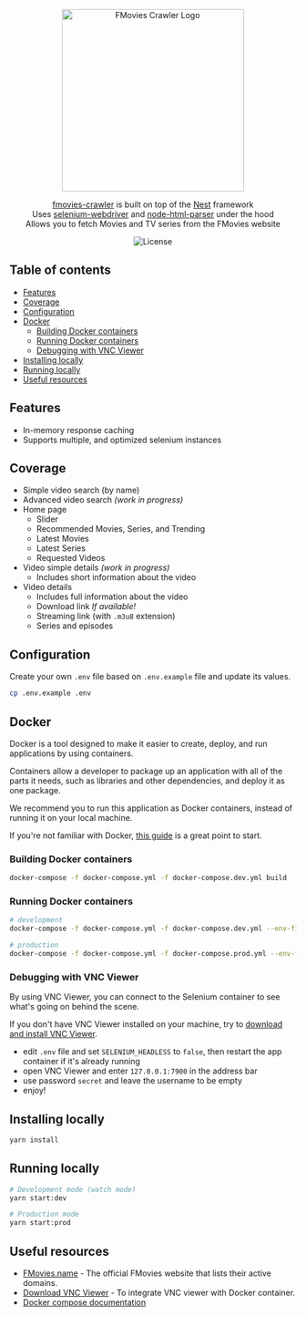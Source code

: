 <p align="center">
  <a href="https://github.com/Scrip7/fmovies-crawler" target="blank"><img src="https://raw.githubusercontent.com/Scrip7/fmovies-crawler/main/images/logo.png" width="320" alt="FMovies Crawler Logo" /></a>
</p>

<p align="center">
  <a href="https://github.com/Scrip7/fmovies-crawler" target="_blank">fmovies-crawler</a> is built on top of the <a href="https://github.com/nestjs/nest" target="_blank">Nest</a> framework<br/>Uses <a href="https://www.npmjs.com/package/selenium-webdriver" target="_blank">selenium-webdriver</a> and <a href="https://www.npmjs.com/package/node-html-parser" target="_blank">node-html-parser</a> under the hood<br/>Allows you to fetch Movies and TV series from the FMovies website
</p>

<p align="center">
  <img alt="License" src="https://img.shields.io/github/license/scrip7/fmovies-crawler?color=blue">
</p>

## Table of contents

-   [Features](#features)
-   [Coverage](#coverage)
-   [Configuration](#configuration)
-   [Docker](#docker)
    -   [Building Docker containers](#building-docker-containers)
    -   [Running Docker containers](#running-docker-containers)
    -   [Debugging with VNC Viewer](#debugging-with-vnc-viewer)
-   [Installing locally](#installing-locally)
-   [Running locally](#running-locally)
-   [Useful resources](#useful-resources)

## Features

-   In-memory response caching
-   Supports multiple, and optimized selenium instances

## Coverage

-   Simple video search (by name)
-   Advanced video search _(work in progress)_
-   Home page
    -   Slider
    -   Recommended Movies, Series, and Trending
    -   Latest Movies
    -   Latest Series
    -   Requested Videos
-   Video simple details _(work in progress)_
    -   Includes short information about the video
-   Video details
    -   Includes full information about the video
    -   Download link _If available!_
    -   Streaming link (with `.m3u8` extension)
    -   Series and episodes

## Configuration

Create your own `.env` file based on `.env.example` file and update its values.

```bash
cp .env.example .env
```

## Docker

Docker is a tool designed to make it easier to create, deploy, and run applications by using containers.

Containers allow a developer to package up an application with all of the parts it needs, such as libraries and other dependencies, and deploy it as one package.

We recommend you to run this application as Docker containers, instead of running it on your local machine.

If you're not familiar with Docker, [this guide](https://docs.docker.com/get-started/) is a great point to start.

### Building Docker containers

```bash
docker-compose -f docker-compose.yml -f docker-compose.dev.yml build
```

### Running Docker containers

```bash
# development
docker-compose -f docker-compose.yml -f docker-compose.dev.yml --env-file ./.env up

# production
docker-compose -f docker-compose.yml -f docker-compose.prod.yml --env-file ./.env up -d
```

### Debugging with VNC Viewer

By using VNC Viewer, you can connect to the Selenium container to see what's going on behind the scene.

If you don't have VNC Viewer installed on your machine, try to [download and install VNC Viewer](https://www.realvnc.com/en/connect/download/viewer/).

-   edit `.env` file and set `SELENIUM_HEADLESS` to `false`, then restart the app container if it's already running
-   open VNC Viewer and enter `127.0.0.1:7900` in the address bar
-   use password `secret` and leave the username to be empty
-   enjoy!

## Installing locally

```bash
yarn install
```

## Running locally

```bash
# Development mode (watch mode)
yarn start:dev

# Production mode
yarn start:prod
```

## Useful resources

-   [FMovies.name](https://fmovies.name/) - The official FMovies website that lists their active domains.
-   [Download VNC Viewer](https://www.realvnc.com/en/connect/download/viewer/) - To integrate VNC viewer with Docker container.
-   [Docker compose documentation](https://docs.docker.com/compose/)